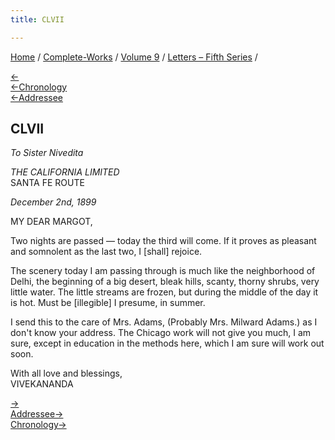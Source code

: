 ```yaml
---
title: CLVII

---
```

<div>

[Home](../../../index.htm) / [Complete-Works](../../complete_works.htm)
/ [Volume 9](../volume_9_contents.htm) / [Letters – Fifth
Series](letters_fifth_series_contents.htm) /

[←](156_mother.htm)  
[←Chronology](156_mother.htm)  
[←Addressee](../../volume_6/epistles_second_series/149_margot.htm)

## CLVII

*To Sister Nivedita*

*THE CALIFORNIA LIMITED*  
SANTA FE ROUTE

*December 2nd, 1899*

MY DEAR MARGOT,

Two nights are passed — today the third will come. If it proves as
pleasant and somnolent as the last two, I \[shall\] rejoice.

The scenery today I am passing through is much like the neighborhood of
Delhi, the beginning of a big desert, bleak hills, scanty, thorny
shrubs, very little water. The little streams are frozen, but during the
middle of the day it is hot. Must be \[illegible\] I presume, in summer.

I send this to the care of Mrs. Adams, (Probably Mrs. Milward Adams.) as
I don't know your address. The Chicago work will not give you much, I am
sure, except in education in the methods here, which I am sure will work
out soon.

With all love and blessings,  
VIVEKANANDA

[→](158_mother.htm)  
[Addressee→](../../volume_7/epistles_third_series/47_margot.htm)  
[Chronology→](../../volume_7/epistles_third_series/47_margot.htm)

</div>
